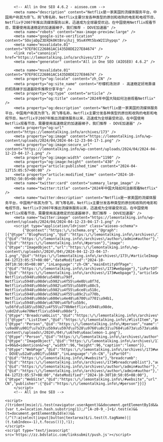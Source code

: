
<title>2024年中国大陆如何注册观看Netflix</title>
	<style>img:is([sizes="auto" i], [sizes^="auto," i]) { contain-intrinsic-size: 3000px 1500px }</style>
	
		<!-- All in One SEO 4.6.2 - aioseo.com -->
		<meta name="description" content="Netflix是一家美国的流媒体服务平台，中国用户称其为奈飞，网飞等名称，Netflix主要分发各种类型的原创和收购的电影和电视节目，Netflix于2007年推出流媒体服务以来，迅速成为全球最受欢迎。在中国使用Netflix观看节目，需要使用高速稳定的加速器梯子，我们推荐 - DOVE加速器" />
		<meta name="robots" content="max-image-preview:large" />
		<meta name="google-site-verification" content="SOojaDpZ3DXDk0KtBrujhzj_9SvAYMt5bxW2I1hypqs" />
		<meta name="msvalidate.01" content="97EF8CC226861AC1435D8DE227E84674" />
		<link rel="canonical" href="https://lemontalking.info/archives/173" />
		<meta name="generator" content="All in One SEO (AIOSEO) 4.6.2" />

		<meta name="msvalidate.01" content="97EF8CC226861AC1435D8DE227E84674" />
		<meta property="og:locale" content="zh_CN" />
		<meta property="og:site_name" content="柠檬机场测评 - 高速稳定好用靠谱的机场梯子加速器软件推荐分享平台" />
		<meta property="og:type" content="article" />
		<meta property="og:title" content="2024年中国大陆如何注册观看Netflix" />
		<meta property="og:description" content="Netflix是一家美国的流媒体服务平台，中国用户称其为奈飞，网飞等名称，Netflix主要分发各种类型的原创和收购的电影和电视节目，Netflix于2007年推出流媒体服务以来，迅速成为全球最受欢迎。在中国使用Netflix观看节目，需要使用高速稳定的加速器梯子，我们推荐 - DOVE加速器" />
		<meta property="og:url" content="https://lemontalking.info/archives/173" />
		<meta property="og:image" content="https://lemontalking.info/wp-content/uploads/2024/04/2024-04-12-23-04-17-1.png" />
		<meta property="og:image:secure_url" content="https://lemontalking.info/wp-content/uploads/2024/04/2024-04-12-23-04-17-1.png" />
		<meta property="og:image:width" content="1190" />
		<meta property="og:image:height" content="430" />
		<meta property="article:published_time" content="2024-04-12T15:05:57+00:00" />
		<meta property="article:modified_time" content="2024-10-30T02:50:05+00:00" />
		<meta name="twitter:card" content="summary_large_image" />
		<meta name="twitter:title" content="2024年中国大陆如何注册观看Netflix" />
		<meta name="twitter:description" content="Netflix是一家美国的流媒体服务平台，中国用户称其为奈飞，网飞等名称，Netflix主要分发各种类型的原创和收购的电影和电视节目，Netflix于2007年推出流媒体服务以来，迅速成为全球最受欢迎。在中国使用Netflix观看节目，需要使用高速稳定的加速器梯子，我们推荐 - DOVE加速器" />
		<meta name="twitter:image" content="https://lemontalking.info/wp-content/uploads/2024/04/2024-04-12-23-04-17-1.png" />
		<script type="application/ld+json" class="aioseo-schema">
			{"@context":"https:\/\/schema.org","@graph":[{"@type":"BlogPosting","@id":"https:\/\/lemontalking.info\/archives\/173#blogposting","name":"2024\u5e74\u4e2d\u56fd\u5927\u9646\u5982\u4f55\u6ce8\u518c\u89c2\u770bNetflix","headline":"2024\u5e74\u4e2d\u56fd\u5927\u9646\u5982\u4f55\u6ce8\u518c\u89c2\u770bNetflix","author":{"@id":"https:\/\/lemontalking.info\/archives\/author\/admin#author"},"publisher":{"@id":"https:\/\/lemontalking.info\/#person"},"image":{"@type":"ImageObject","url":"https:\/\/lemontalking.info\/wp-content\/uploads\/2024\/04\/2024-04-12-23-04-17-1.png","@id":"https:\/\/lemontalking.info\/archives\/173\/#articleImage","width":1190,"height":430},"datePublished":"2024-04-12T23:05:57+08:00","dateModified":"2024-10-30T10:50:05+08:00","inLanguage":"zh-CN","mainEntityOfPage":{"@id":"https:\/\/lemontalking.info\/archives\/173#webpage"},"isPartOf":{"@id":"https:\/\/lemontalking.info\/archives\/173#webpage"},"articleSection":"\u8d44\u6e90\u6559\u7a0b, Netflix\u5948\u98de\u5408\u79df, Netflix\u5948\u98de\u5982\u4f55\u4e0b\u8f7d, Netflix\u5948\u98de\u5982\u4f55\u5b89\u88c5, Netflix\u5948\u98de\u5982\u4f55\u6ce8\u518c, Netflix\u5948\u98de\u5982\u4f55\u89c2\u770b, Netflix\u5948\u98de\u600e\u4e48\u6700\u7701\u94b1, Netflix\u5948\u98de\u6700\u4fbf\u5b9c, \u56fd\u5185\u5982\u4f55\u770bNetflix\u5948\u98de, \u8d2d\u4e70Netflix\u5948\u98de"},{"@type":"BreadcrumbList","@id":"https:\/\/lemontalking.info\/archives\/173#breadcrumblist","itemListElement":[{"@type":"ListItem","@id":"https:\/\/lemontalking.info\/#listItem","position":1,"name":"\u4e3b\u9801"}]},{"@type":"Person","@id":"https:\/\/lemontalking.info\/#person","name":"\u67e0\u6aac\u7535\u53f0-\u9ad8\u901f\u7a33\u5b9a\u597d\u7528\u9760\u8c31\u7684\u673a\u573a\u68af\u5b50\u52a0\u901f\u5668\u8f6f\u4ef6\u63a8\u8350\u5206\u4eab\u5e73\u53f0","image":"https:\/\/lemontalking.info\/wp-content\/uploads\/2024\/04\/\u67e0\u6aaclemon-1.png"},{"@type":"Person","@id":"https:\/\/lemontalking.info\/archives\/author\/admin#author","url":"https:\/\/lemontalking.info\/archives\/author\/admin","name":"lemon","image":{"@type":"ImageObject","@id":"https:\/\/lemontalking.info\/archives\/173#authorImage","url":"https:\/\/secure.gravatar.com\/avatar\/5bc902b79810261e27a40a65643e2e78?s=96&d=identicon&r=g","width":96,"height":96,"caption":"lemon"}},{"@type":"WebPage","@id":"https:\/\/lemontalking.info\/archives\/173#webpage","url":"https:\/\/lemontalking.info\/archives\/173","name":"2024\u5e74\u4e2d\u56fd\u5927\u9646\u5982\u4f55\u6ce8\u518c\u89c2\u770bNetflix","description":"Netflix\u662f\u4e00\u5bb6\u7f8e\u56fd\u7684\u6d41\u5a92\u4f53\u670d\u52a1\u5e73\u53f0\uff0c\u4e2d\u56fd\u7528\u6237\u79f0\u5176\u4e3a\u5948\u98de\uff0c\u7f51\u98de\u7b49\u540d\u79f0\uff0cNetflix\u4e3b\u8981\u5206\u53d1\u5404\u79cd\u7c7b\u578b\u7684\u539f\u521b\u548c\u6536\u8d2d\u7684\u7535\u5f71\u548c\u7535\u89c6\u8282\u76ee\uff0cNetflix\u4e8e2007\u5e74\u63a8\u51fa\u6d41\u5a92\u4f53\u670d\u52a1\u4ee5\u6765\uff0c\u8fc5\u901f\u6210\u4e3a\u5168\u7403\u6700\u53d7\u6b22\u8fce\u3002\u5728\u4e2d\u56fd\u4f7f\u7528Netflix\u89c2\u770b\u8282\u76ee\uff0c\u9700\u8981\u4f7f\u7528\u9ad8\u901f\u7a33\u5b9a\u7684\u52a0\u901f\u5668\u68af\u5b50\uff0c\u6211\u4eec\u63a8\u8350 - DOVE\u52a0\u901f\u5668","inLanguage":"zh-CN","isPartOf":{"@id":"https:\/\/lemontalking.info\/#website"},"breadcrumb":{"@id":"https:\/\/lemontalking.info\/archives\/173#breadcrumblist"},"author":{"@id":"https:\/\/lemontalking.info\/archives\/author\/admin#author"},"creator":{"@id":"https:\/\/lemontalking.info\/archives\/author\/admin#author"},"datePublished":"2024-04-12T23:05:57+08:00","dateModified":"2024-10-30T10:50:05+08:00"},{"@type":"WebSite","@id":"https:\/\/lemontalking.info\/#website","url":"https:\/\/lemontalking.info\/","name":"\u67e0\u6aac\u7535\u53f0","description":"\u9ad8\u901f\u7a33\u5b9a\u597d\u7528\u9760\u8c31\u7684\u673a\u573a\u68af\u5b50\u52a0\u901f\u5668\u8f6f\u4ef6\u63a8\u8350\u5206\u4eab\u5e73\u53f0","inLanguage":"zh-CN","publisher":{"@id":"https:\/\/lemontalking.info\/#person"}}]}
		</script>
		<!-- All in One SEO -->

<link rel='dns-prefetch' href='//lemontalking.info' />
<link rel='dns-prefetch' href='//www.googletagmanager.com' />
<link rel='dns-prefetch' href='//fonts.googleapis.com' />
<link rel="alternate" type="application/rss+xml" title="柠檬机场测评 &raquo; Feed" href="https://lemontalking.info/feed" />
<link rel="alternate" type="application/rss+xml" title="柠檬机场测评 &raquo; 评论 Feed" href="https://lemontalking.info/comments/feed" />
<link rel="alternate" type="application/rss+xml" title="柠檬机场测评 &raquo; 2024年中国大陆如何注册观看Netflix 评论 Feed" href="https://lemontalking.info/archives/173/feed" />
		<!-- This site uses the Google Analytics by MonsterInsights plugin v9.2.2 - Using Analytics tracking - https://www.monsterinsights.com/ -->
		<!-- Note: MonsterInsights is not currently configured on this site. The site owner needs to authenticate with Google Analytics in the MonsterInsights settings panel. -->
					<!-- No tracking code set -->
				<!-- / Google Analytics by MonsterInsights -->
		<script type="text/javascript">
/* <![CDATA[ */
window._wpemojiSettings = {"baseUrl":"https:\/\/s.w.org\/images\/core\/emoji\/15.0.3\/72x72\/","ext":".png","svgUrl":"https:\/\/s.w.org\/images\/core\/emoji\/15.0.3\/svg\/","svgExt":".svg","source":{"concatemoji":"https:\/\/lemontalking.info\/wp-includes\/js\/wp-emoji-release.min.js?ver=6.7.1"}};
/*! This file is auto-generated */
!function(i,n){var o,s,e;function c(e){try{var t={supportTests:e,timestamp:(new Date).valueOf()};sessionStorage.setItem(o,JSON.stringify(t))}catch(e){}}function p(e,t,n){e.clearRect(0,0,e.canvas.width,e.canvas.height),e.fillText(t,0,0);var t=new Uint32Array(e.getImageData(0,0,e.canvas.width,e.canvas.height).data),r=(e.clearRect(0,0,e.canvas.width,e.canvas.height),e.fillText(n,0,0),new Uint32Array(e.getImageData(0,0,e.canvas.width,e.canvas.height).data));return t.every(function(e,t){return e===r[t]})}function u(e,t,n){switch(t){case"flag":return n(e,"\ud83c\udff3\ufe0f\u200d\u26a7\ufe0f","\ud83c\udff3\ufe0f\u200b\u26a7\ufe0f")?!1:!n(e,"\ud83c\uddfa\ud83c\uddf3","\ud83c\uddfa\u200b\ud83c\uddf3")&&!n(e,"\ud83c\udff4\udb40\udc67\udb40\udc62\udb40\udc65\udb40\udc6e\udb40\udc67\udb40\udc7f","\ud83c\udff4\u200b\udb40\udc67\u200b\udb40\udc62\u200b\udb40\udc65\u200b\udb40\udc6e\u200b\udb40\udc67\u200b\udb40\udc7f");case"emoji":return!n(e,"\ud83d\udc26\u200d\u2b1b","\ud83d\udc26\u200b\u2b1b")}return!1}function f(e,t,n){var r="undefined"!=typeof WorkerGlobalScope&&self instanceof WorkerGlobalScope?new OffscreenCanvas(300,150):i.createElement("canvas"),a=r.getContext("2d",{willReadFrequently:!0}),o=(a.textBaseline="top",a.font="600 32px Arial",{});return e.forEach(function(e){o[e]=t(a,e,n)}),o}function t(e){var t=i.createElement("script");t.src=e,t.defer=!0,i.head.appendChild(t)}"undefined"!=typeof Promise&&(o="wpEmojiSettingsSupports",s=["flag","emoji"],n.supports={everything:!0,everythingExceptFlag:!0},e=new Promise(function(e){i.addEventListener("DOMContentLoaded",e,{once:!0})}),new Promise(function(t){var n=function(){try{var e=JSON.parse(sessionStorage.getItem(o));if("object"==typeof e&&"number"==typeof e.timestamp&&(new Date).valueOf()<e.timestamp+604800&&"object"==typeof e.supportTests)return e.supportTests}catch(e){}return null}();if(!n){if("undefined"!=typeof Worker&&"undefined"!=typeof OffscreenCanvas&&"undefined"!=typeof URL&&URL.createObjectURL&&"undefined"!=typeof Blob)try{var e="postMessage("+f.toString()+"("+[JSON.stringify(s),u.toString(),p.toString()].join(",")+"));",r=new Blob([e],{type:"text/javascript"}),a=new Worker(URL.createObjectURL(r),{name:"wpTestEmojiSupports"});return void(a.onmessage=function(e){c(n=e.data),a.terminate(),t(n)})}catch(e){}c(n=f(s,u,p))}t(n)}).then(function(e){for(var t in e)n.supports[t]=e[t],n.supports.everything=n.supports.everything&&n.supports[t],"flag"!==t&&(n.supports.everythingExceptFlag=n.supports.everythingExceptFlag&&n.supports[t]);n.supports.everythingExceptFlag=n.supports.everythingExceptFlag&&!n.supports.flag,n.DOMReady=!1,n.readyCallback=function(){n.DOMReady=!0}}).then(function(){return e}).then(function(){var e;n.supports.everything||(n.readyCallback(),(e=n.source||{}).concatemoji?t(e.concatemoji):e.wpemoji&&e.twemoji&&(t(e.twemoji),t(e.wpemoji)))}))}((window,document),window._wpemojiSettings);
/* ]]> */
</script>
<style id='wp-emoji-styles-inline-css' type='text/css'>

	img.wp-smiley, img.emoji {
		display: inline !important;
		border: none !important;
		box-shadow: none !important;
		height: 1em !important;
		width: 1em !important;
		margin: 0 0.07em !important;
		vertical-align: -0.1em !important;
		background: none !important;
		padding: 0 !important;
	}
</style>
<link rel='stylesheet' id='wp-block-library-css' href='https://lemontalking.info/wp-includes/css/dist/block-library/style.min.css?ver=6.7.1' type='text/css' media='all' />
<style id='classic-theme-styles-inline-css' type='text/css'>
/*! This file is auto-generated */
.wp-block-button__link{color:#fff;background-color:#32373c;border-radius:9999px;box-shadow:none;text-decoration:none;padding:calc(.667em + 2px) calc(1.333em + 2px);font-size:1.125em}.wp-block-file__button{background:#32373c;color:#fff;text-decoration:none}
</style>
<style id='global-styles-inline-css' type='text/css'>
:root{--wp--preset--aspect-ratio--square: 1;--wp--preset--aspect-ratio--4-3: 4/3;--wp--preset--aspect-ratio--3-4: 3/4;--wp--preset--aspect-ratio--3-2: 3/2;--wp--preset--aspect-ratio--2-3: 2/3;--wp--preset--aspect-ratio--16-9: 16/9;--wp--preset--aspect-ratio--9-16: 9/16;--wp--preset--color--black: #000000;--wp--preset--color--cyan-bluish-gray: #abb8c3;--wp--preset--color--white: #ffffff;--wp--preset--color--pale-pink: #f78da7;--wp--preset--color--vivid-red: #cf2e2e;--wp--preset--color--luminous-vivid-orange: #ff6900;--wp--preset--color--luminous-vivid-amber: #fcb900;--wp--preset--color--light-green-cyan: #7bdcb5;--wp--preset--color--vivid-green-cyan: #00d084;--wp--preset--color--pale-cyan-blue: #8ed1fc;--wp--preset--color--vivid-cyan-blue: #0693e3;--wp--preset--color--vivid-purple: #9b51e0;--wp--preset--gradient--vivid-cyan-blue-to-vivid-purple: linear-gradient(135deg,rgba(6,147,227,1) 0%,rgb(155,81,224) 100%);--wp--preset--gradient--light-green-cyan-to-vivid-green-cyan: linear-gradient(135deg,rgb(122,220,180) 0%,rgb(0,208,130) 100%);--wp--preset--gradient--luminous-vivid-amber-to-luminous-vivid-orange: linear-gradient(135deg,rgba(252,185,0,1) 0%,rgba(255,105,0,1) 100%);--wp--preset--gradient--luminous-vivid-orange-to-vivid-red: linear-gradient(135deg,rgba(255,105,0,1) 0%,rgb(207,46,46) 100%);--wp--preset--gradient--very-light-gray-to-cyan-bluish-gray: linear-gradient(135deg,rgb(238,238,238) 0%,rgb(169,184,195) 100%);--wp--preset--gradient--cool-to-warm-spectrum: linear-gradient(135deg,rgb(74,234,220) 0%,rgb(151,120,209) 20%,rgb(207,42,186) 40%,rgb(238,44,130) 60%,rgb(251,105,98) 80%,rgb(254,248,76) 100%);--wp--preset--gradient--blush-light-purple: linear-gradient(135deg,rgb(255,206,236) 0%,rgb(152,150,240) 100%);--wp--preset--gradient--blush-bordeaux: linear-gradient(135deg,rgb(254,205,165) 0%,rgb(254,45,45) 50%,rgb(107,0,62) 100%);--wp--preset--gradient--luminous-dusk: linear-gradient(135deg,rgb(255,203,112) 0%,rgb(199,81,192) 50%,rgb(65,88,208) 100%);--wp--preset--gradient--pale-ocean: linear-gradient(135deg,rgb(255,245,203) 0%,rgb(182,227,212) 50%,rgb(51,167,181) 100%);--wp--preset--gradient--electric-grass: linear-gradient(135deg,rgb(202,248,128) 0%,rgb(113,206,126) 100%);--wp--preset--gradient--midnight: linear-gradient(135deg,rgb(2,3,129) 0%,rgb(40,116,252) 100%);--wp--preset--font-size--small: 13px;--wp--preset--font-size--medium: 20px;--wp--preset--font-size--large: 36px;--wp--preset--font-size--x-large: 42px;--wp--preset--spacing--20: 0.44rem;--wp--preset--spacing--30: 0.67rem;--wp--preset--spacing--40: 1rem;--wp--preset--spacing--50: 1.5rem;--wp--preset--spacing--60: 2.25rem;--wp--preset--spacing--70: 3.38rem;--wp--preset--spacing--80: 5.06rem;--wp--preset--shadow--natural: 6px 6px 9px rgba(0, 0, 0, 0.2);--wp--preset--shadow--deep: 12px 12px 50px rgba(0, 0, 0, 0.4);--wp--preset--shadow--sharp: 6px 6px 0px rgba(0, 0, 0, 0.2);--wp--preset--shadow--outlined: 6px 6px 0px -3px rgba(255, 255, 255, 1), 6px 6px rgba(0, 0, 0, 1);--wp--preset--shadow--crisp: 6px 6px 0px rgba(0, 0, 0, 1);}:where(.is-layout-flex){gap: 0.5em;}:where(.is-layout-grid){gap: 0.5em;}body .is-layout-flex{display: flex;}.is-layout-flex{flex-wrap: wrap;align-items: center;}.is-layout-flex > :is(*, div){margin: 0;}body .is-layout-grid{display: grid;}.is-layout-grid > :is(*, div){margin: 0;}:where(.wp-block-columns.is-layout-flex){gap: 2em;}:where(.wp-block-columns.is-layout-grid){gap: 2em;}:where(.wp-block-post-template.is-layout-flex){gap: 1.25em;}:where(.wp-block-post-template.is-layout-grid){gap: 1.25em;}.has-black-color{color: var(--wp--preset--color--black) !important;}.has-cyan-bluish-gray-color{color: var(--wp--preset--color--cyan-bluish-gray) !important;}.has-white-color{color: var(--wp--preset--color--white) !important;}.has-pale-pink-color{color: var(--wp--preset--color--pale-pink) !important;}.has-vivid-red-color{color: var(--wp--preset--color--vivid-red) !important;}.has-luminous-vivid-orange-color{color: var(--wp--preset--color--luminous-vivid-orange) !important;}.has-luminous-vivid-amber-color{color: var(--wp--preset--color--luminous-vivid-amber) !important;}.has-light-green-cyan-color{color: var(--wp--preset--color--light-green-cyan) !important;}.has-vivid-green-cyan-color{color: var(--wp--preset--color--vivid-green-cyan) !important;}.has-pale-cyan-blue-color{color: var(--wp--preset--color--pale-cyan-blue) !important;}.has-vivid-cyan-blue-color{color: var(--wp--preset--color--vivid-cyan-blue) !important;}.has-vivid-purple-color{color: var(--wp--preset--color--vivid-purple) !important;}.has-black-background-color{background-color: var(--wp--preset--color--black) !important;}.has-cyan-bluish-gray-background-color{background-color: var(--wp--preset--color--cyan-bluish-gray) !important;}.has-white-background-color{background-color: var(--wp--preset--color--white) !important;}.has-pale-pink-background-color{background-color: var(--wp--preset--color--pale-pink) !important;}.has-vivid-red-background-color{background-color: var(--wp--preset--color--vivid-red) !important;}.has-luminous-vivid-orange-background-color{background-color: var(--wp--preset--color--luminous-vivid-orange) !important;}.has-luminous-vivid-amber-background-color{background-color: var(--wp--preset--color--luminous-vivid-amber) !important;}.has-light-green-cyan-background-color{background-color: var(--wp--preset--color--light-green-cyan) !important;}.has-vivid-green-cyan-background-color{background-color: var(--wp--preset--color--vivid-green-cyan) !important;}.has-pale-cyan-blue-background-color{background-color: var(--wp--preset--color--pale-cyan-blue) !important;}.has-vivid-cyan-blue-background-color{background-color: var(--wp--preset--color--vivid-cyan-blue) !important;}.has-vivid-purple-background-color{background-color: var(--wp--preset--color--vivid-purple) !important;}.has-black-border-color{border-color: var(--wp--preset--color--black) !important;}.has-cyan-bluish-gray-border-color{border-color: var(--wp--preset--color--cyan-bluish-gray) !important;}.has-white-border-color{border-color: var(--wp--preset--color--white) !important;}.has-pale-pink-border-color{border-color: var(--wp--preset--color--pale-pink) !important;}.has-vivid-red-border-color{border-color: var(--wp--preset--color--vivid-red) !important;}.has-luminous-vivid-orange-border-color{border-color: var(--wp--preset--color--luminous-vivid-orange) !important;}.has-luminous-vivid-amber-border-color{border-color: var(--wp--preset--color--luminous-vivid-amber) !important;}.has-light-green-cyan-border-color{border-color: var(--wp--preset--color--light-green-cyan) !important;}.has-vivid-green-cyan-border-color{border-color: var(--wp--preset--color--vivid-green-cyan) !important;}.has-pale-cyan-blue-border-color{border-color: var(--wp--preset--color--pale-cyan-blue) !important;}.has-vivid-cyan-blue-border-color{border-color: var(--wp--preset--color--vivid-cyan-blue) !important;}.has-vivid-purple-border-color{border-color: var(--wp--preset--color--vivid-purple) !important;}.has-vivid-cyan-blue-to-vivid-purple-gradient-background{background: var(--wp--preset--gradient--vivid-cyan-blue-to-vivid-purple) !important;}.has-light-green-cyan-to-vivid-green-cyan-gradient-background{background: var(--wp--preset--gradient--light-green-cyan-to-vivid-green-cyan) !important;}.has-luminous-vivid-amber-to-luminous-vivid-orange-gradient-background{background: var(--wp--preset--gradient--luminous-vivid-amber-to-luminous-vivid-orange) !important;}.has-luminous-vivid-orange-to-vivid-red-gradient-background{background: var(--wp--preset--gradient--luminous-vivid-orange-to-vivid-red) !important;}.has-very-light-gray-to-cyan-bluish-gray-gradient-background{background: var(--wp--preset--gradient--very-light-gray-to-cyan-bluish-gray) !important;}.has-cool-to-warm-spectrum-gradient-background{background: var(--wp--preset--gradient--cool-to-warm-spectrum) !important;}.has-blush-light-purple-gradient-background{background: var(--wp--preset--gradient--blush-light-purple) !important;}.has-blush-bordeaux-gradient-background{background: var(--wp--preset--gradient--blush-bordeaux) !important;}.has-luminous-dusk-gradient-background{background: var(--wp--preset--gradient--luminous-dusk) !important;}.has-pale-ocean-gradient-background{background: var(--wp--preset--gradient--pale-ocean) !important;}.has-electric-grass-gradient-background{background: var(--wp--preset--gradient--electric-grass) !important;}.has-midnight-gradient-background{background: var(--wp--preset--gradient--midnight) !important;}.has-small-font-size{font-size: var(--wp--preset--font-size--small) !important;}.has-medium-font-size{font-size: var(--wp--preset--font-size--medium) !important;}.has-large-font-size{font-size: var(--wp--preset--font-size--large) !important;}.has-x-large-font-size{font-size: var(--wp--preset--font-size--x-large) !important;}
:where(.wp-block-post-template.is-layout-flex){gap: 1.25em;}:where(.wp-block-post-template.is-layout-grid){gap: 1.25em;}
:where(.wp-block-columns.is-layout-flex){gap: 2em;}:where(.wp-block-columns.is-layout-grid){gap: 2em;}
:root :where(.wp-block-pullquote){font-size: 1.5em;line-height: 1.6;}
</style>
<link rel='stylesheet' id='ansar-import-css' href='https://lemontalking.info/wp-content/plugins/ansar-import/public/css/ansar-import-public.css?ver=1.0.5' type='text/css' media='all' />
<link rel='stylesheet' id='blogus-fonts-css' href='//fonts.googleapis.com/css?family=Rubik%3A400%2C500%2C700%7CJosefin+Sans%3A400%2C500%2C700%26display%3Dswap&#038;subset=latin%2Clatin-ext' type='text/css' media='all' />
<link rel='stylesheet' id='blogus-google-fonts-css' href='//fonts.googleapis.com/css?family=ABeeZee%7CAbel%7CAbril+Fatface%7CAclonica%7CAcme%7CActor%7CAdamina%7CAdvent+Pro%7CAguafina+Script%7CAkronim%7CAladin%7CAldrich%7CAlef%7CAlegreya%7CAlegreya+SC%7CAlegreya+Sans%7CAlegreya+Sans+SC%7CAlex+Brush%7CAlfa+Slab+One%7CAlice%7CAlike%7CAlike+Angular%7CAllan%7CAllerta%7CAllerta+Stencil%7CAllura%7CAlmendra%7CAlmendra+Display%7CAlmendra+SC%7CAmarante%7CAmaranth%7CAmatic+SC%7CAmatica+SC%7CAmethysta%7CAmiko%7CAmiri%7CAmita%7CAnaheim%7CAndada%7CAndika%7CAngkor%7CAnnie+Use+Your+Telescope%7CAnonymous+Pro%7CAntic%7CAntic+Didone%7CAntic+Slab%7CAnton%7CArapey%7CArbutus%7CArbutus+Slab%7CArchitects+Daughter%7CArchivo+Black%7CArchivo+Narrow%7CAref+Ruqaa%7CArima+Madurai%7CArimo%7CArizonia%7CArmata%7CArtifika%7CArvo%7CArya%7CAsap%7CAsar%7CAsset%7CAssistant%7CAstloch%7CAsul%7CAthiti%7CAtma%7CAtomic+Age%7CAubrey%7CAudiowide%7CAutour+One%7CAverage%7CAverage+Sans%7CAveria+Gruesa+Libre%7CAveria+Libre%7CAveria+Sans+Libre%7CAveria+Serif+Libre%7CBad+Script%7CBaloo%7CBaloo+Bhai%7CBaloo+Da%7CBaloo+Thambi%7CBalthazar%7CBangers%7CBasic%7CBattambang%7CBaumans%7CBayon%7CBelgrano%7CBelleza%7CBenchNine%7CBentham%7CBerkshire+Swash%7CBevan%7CBigelow+Rules%7CBigshot+One%7CBilbo%7CBilbo+Swash+Caps%7CBioRhyme%7CBioRhyme+Expanded%7CBiryani%7CBitter%7CBlack+Ops+One%7CBokor%7CBonbon%7CBoogaloo%7CBowlby+One%7CBowlby+One+SC%7CBrawler%7CBree+Serif%7CBubblegum+Sans%7CBubbler+One%7CBuda%7CBuenard%7CBungee%7CBungee+Hairline%7CBungee+Inline%7CBungee+Outline%7CBungee+Shade%7CButcherman%7CButterfly+Kids%7CCabin%7CCabin+Condensed%7CCabin+Sketch%7CCaesar+Dressing%7CCagliostro%7CCairo%7CCalligraffitti%7CCambay%7CCambo%7CCandal%7CCantarell%7CCantata+One%7CCantora+One%7CCapriola%7CCardo%7CCarme%7CCarrois+Gothic%7CCarrois+Gothic+SC%7CCarter+One%7CCatamaran%7CCaudex%7CCaveat%7CCaveat+Brush%7CCedarville+Cursive%7CCeviche+One%7CChanga%7CChanga+One%7CChango%7CChathura%7CChau+Philomene+One%7CChela+One%7CChelsea+Market%7CChenla%7CCherry+Cream+Soda%7CCherry+Swash%7CChewy%7CChicle%7CChivo%7CChonburi%7CCinzel%7CCinzel+Decorative%7CClicker+Script%7CCoda%7CCoda+Caption%7CCodystar%7CCoiny%7CCombo%7CComfortaa%7CComing+Soon%7CConcert+One%7CCondiment%7CContent%7CContrail+One%7CConvergence%7CCookie%7CCopse%7CCorben%7CCormorant%7CCormorant+Garamond%7CCormorant+Infant%7CCormorant+SC%7CCormorant+Unicase%7CCormorant+Upright%7CCourgette%7CCousine%7CCoustard%7CCovered+By+Your+Grace%7CCrafty+Girls%7CCreepster%7CCrete+Round%7CCrimson+Text%7CCroissant+One%7CCrushed%7CCuprum%7CCutive%7CCutive+Mono%7CDamion%7CDancing+Script%7CDangrek%7CDavid+Libre%7CDawning+of+a+New+Day%7CDays+One%7CDekko%7CDelius%7CDelius+Swash+Caps%7CDelius+Unicase%7CDella+Respira%7CDenk+One%7CDevonshire%7CDhurjati%7CDidact+Gothic%7CDiplomata%7CDiplomata+SC%7CDomine%7CDonegal+One%7CDoppio+One%7CDorsa%7CDosis%7CDr+Sugiyama%7CDroid+Sans%7CDroid+Sans+Mono%7CDroid+Serif%7CDuru+Sans%7CDynalight%7CEB+Garamond%7CEagle+Lake%7CEater%7CEconomica%7CEczar%7CEk+Mukta%7CEl+Messiri%7CElectrolize%7CElsie%7CElsie+Swash+Caps%7CEmblema+One%7CEmilys+Candy%7CEngagement%7CEnglebert%7CEnriqueta%7CErica+One%7CEsteban%7CEuphoria+Script%7CEwert%7CExo%7CExo+2%7CExpletus+Sans%7CFanwood+Text%7CFarsan%7CFascinate%7CFascinate+Inline%7CFaster+One%7CFasthand%7CFauna+One%7CFederant%7CFedero%7CFelipa%7CFenix%7CFinger+Paint%7CFira+Mono%7CFira+Sans%7CFjalla+One%7CFjord+One%7CFlamenco%7CFlavors%7CFondamento%7CFontdiner+Swanky%7CForum%7CFrancois+One%7CFrank+Ruhl+Libre%7CFreckle+Face%7CFredericka+the+Great%7CFredoka+One%7CFreehand%7CFresca%7CFrijole%7CFruktur%7CFugaz+One%7CGFS+Didot%7CGFS+Neohellenic%7CGabriela%7CGafata%7CGalada%7CGaldeano%7CGalindo%7CGentium+Basic%7CGentium+Book+Basic%7CGeo%7CGeostar%7CGeostar+Fill%7CGermania+One%7CGidugu%7CGilda+Display%7CGive+You+Glory%7CGlass+Antiqua%7CGlegoo%7CGloria+Hallelujah%7CGoblin+One%7CGochi+Hand%7CGorditas%7CGoudy+Bookletter+1911%7CGraduate%7CGrand+Hotel%7CGravitas+One%7CGreat+Vibes%7CGriffy%7CGruppo%7CGudea%7CGurajada%7CHabibi%7CHalant%7CHammersmith+One%7CHanalei%7CHanalei+Fill%7CHandlee%7CHanuman%7CHappy+Monkey%7CHarmattan%7CHeadland+One%7CHeebo%7CHenny+Penny%7CHerr+Von+Muellerhoff%7CHind%7CHind+Guntur%7CHind+Madurai%7CHind+Siliguri%7CHind+Vadodara%7CHoltwood+One+SC%7CHomemade+Apple%7CHomenaje%7CIM+Fell+DW+Pica%7CIM+Fell+DW+Pica+SC%7CIM+Fell+Double+Pica%7CIM+Fell+Double+Pica+SC%7CIM+Fell+English%7CIM+Fell+English+SC%7CIM+Fell+French+Canon%7CIM+Fell+French+Canon+SC%7CIM+Fell+Great+Primer%7CIM+Fell+Great+Primer+SC%7CIceberg%7CIceland%7CImprima%7CInconsolata%7CInder%7CIndie+Flower%7CInika%7CInknut+Antiqua%7CIrish+Grover%7CIstok+Web%7CItaliana%7CItalianno%7CItim%7CJacques+Francois%7CJacques+Francois+Shadow%7CJaldi%7CJim+Nightshade%7CJockey+One%7CJolly+Lodger%7CJomhuria%7CJosefin+Sans%7CJosefin+Slab%7CJoti+One%7CJudson%7CJulee%7CJulius+Sans+One%7CJunge%7CJura%7CJust+Another+Hand%7CJust+Me+Again+Down+Here%7CKadwa%7CKalam%7CKameron%7CKanit%7CKantumruy%7CKarla%7CKarma%7CKatibeh%7CKaushan+Script%7CKavivanar%7CKavoon%7CKdam+Thmor%7CKeania+One%7CKelly+Slab%7CKenia%7CKhand%7CKhmer%7CKhula%7CKite+One%7CKnewave%7CKotta+One%7CKoulen%7CKranky%7CKreon%7CKristi%7CKrona+One%7CKumar+One%7CKumar+One+Outline%7CKurale%7CLa+Belle+Aurore%7CLaila%7CLakki+Reddy%7CLalezar%7CLancelot%7CLateef%7CLato%7CLeague+Script%7CLeckerli+One%7CLedger%7CLekton%7CLemon%7CLemonada%7CLibre+Baskerville%7CLibre+Franklin%7CLife+Savers%7CLilita+One%7CLily+Script+One%7CLimelight%7CLinden+Hill%7CLobster%7CLobster+Two%7CLondrina+Outline%7CLondrina+Shadow%7CLondrina+Sketch%7CLondrina+Solid%7CLora%7CLove+Ya+Like+A+Sister%7CLoved+by+the+King%7CLovers+Quarrel%7CLuckiest+Guy%7CLusitana%7CLustria%7CMacondo%7CMacondo+Swash+Caps%7CMada%7CMagra%7CMaiden+Orange%7CMaitree%7CMako%7CMallanna%7CMandali%7CMarcellus%7CMarcellus+SC%7CMarck+Script%7CMargarine%7CMarko+One%7CMarmelad%7CMartel%7CMartel+Sans%7CMarvel%7CMate%7CMate+SC%7CMaven+Pro%7CMcLaren%7CMeddon%7CMedievalSharp%7CMedula+One%7CMeera+Inimai%7CMegrim%7CMeie+Script%7CMerienda%7CMerienda+One%7CMerriweather%7CMerriweather+Sans%7CMetal%7CMetal+Mania%7CMetamorphous%7CMetrophobic%7CMichroma%7CMilonga%7CMiltonian%7CMiltonian+Tattoo%7CMiniver%7CMiriam+Libre%7CMirza%7CMiss+Fajardose%7CMitr%7CModak%7CModern+Antiqua%7CMogra%7CMolengo%7CMolle%7CMonda%7CMonofett%7CMonoton%7CMonsieur+La+Doulaise%7CMontaga%7CMontez%7CMontserrat%7CMontserrat+Alternates%7CMontserrat+Subrayada%7CMoul%7CMoulpali%7CMountains+of+Christmas%7CMouse+Memoirs%7CMr+Bedfort%7CMr+Dafoe%7CMr+De+Haviland%7CMrs+Saint+Delafield%7CMrs+Sheppards%7CMukta+Vaani%7CMuli%7CMystery+Quest%7CNTR%7CNeucha%7CNeuton%7CNew+Rocker%7CNews+Cycle%7CNiconne%7CNixie+One%7CNobile%7CNokora%7CNorican%7CNosifer%7CNothing+You+Could+Do%7CNoticia+Text%7CNoto+Sans%7CNoto+Serif%7CNova+Cut%7CNova+Flat%7CNova+Mono%7CNova+Oval%7CNova+Round%7CNova+Script%7CNova+Slim%7CNova+Square%7CNumans%7CNunito%7COdor+Mean+Chey%7COffside%7COld+Standard+TT%7COldenburg%7COleo+Script%7COleo+Script+Swash+Caps%7COpen+Sans%7COpen+Sans+Condensed%7COranienbaum%7COrbitron%7COregano%7COrienta%7COriginal+Surfer%7COswald%7COver+the+Rainbow%7COverlock%7COverlock+SC%7COvo%7COxygen%7COxygen+Mono%7CPT+Mono%7CPT+Sans%7CPT+Sans+Caption%7CPT+Sans+Narrow%7CPT+Serif%7CPT+Serif+Caption%7CPacifico%7CPalanquin%7CPalanquin+Dark%7CPaprika%7CParisienne%7CPassero+One%7CPassion+One%7CPathway+Gothic+One%7CPatrick+Hand%7CPatrick+Hand+SC%7CPattaya%7CPatua+One%7CPavanam%7CPaytone+One%7CPeddana%7CPeralta%7CPermanent+Marker%7CPetit+Formal+Script%7CPetrona%7CPhilosopher%7CPiedra%7CPinyon+Script%7CPirata+One%7CPlaster%7CPlay%7CPlayball%7CPlayfair+Display%7CPlayfair+Display+SC%7CPodkova%7CPoiret+One%7CPoller+One%7CPoly%7CPompiere%7CPontano+Sans%7CPoppins%7CPort+Lligat+Sans%7CPort+Lligat+Slab%7CPragati+Narrow%7CPrata%7CPreahvihear%7CPress+Start+2P%7CPridi%7CPrincess+Sofia%7CProciono%7CPrompt%7CProsto+One%7CProza+Libre%7CPuritan%7CPurple+Purse%7CQuando%7CQuantico%7CQuattrocento%7CQuattrocento+Sans%7CQuestrial%7CQuicksand%7CQuintessential%7CQwigley%7CRacing+Sans+One%7CRadley%7CRajdhani%7CRakkas%7CRaleway%7CRaleway+Dots%7CRamabhadra%7CRamaraja%7CRambla%7CRammetto+One%7CRanchers%7CRancho%7CRanga%7CRasa%7CRationale%7CRavi+Prakash%7CRedressed%7CReem+Kufi%7CReenie+Beanie%7CRevalia%7CRhodium+Libre%7CRibeye%7CRibeye+Marrow%7CRighteous%7CRisque%7CRoboto%7CRoboto+Condensed%7CRoboto+Mono%7CRoboto+Slab%7CRochester%7CRock+Salt%7CRokkitt%7CRomanesco%7CRopa+Sans%7CRosario%7CRosarivo%7CRouge+Script%7CRozha+One%7CRubik%7CRubik+Mono+One%7CRubik+One%7CRuda%7CRufina%7CRuge+Boogie%7CRuluko%7CRum+Raisin%7CRuslan+Display%7CRusso+One%7CRuthie%7CRye%7CSacramento%7CSahitya%7CSail%7CSalsa%7CSanchez%7CSancreek%7CSansita+One%7CSarala%7CSarina%7CSarpanch%7CSatisfy%7CScada%7CScheherazade%7CSchoolbell%7CScope+One%7CSeaweed+Script%7CSecular+One%7CSevillana%7CSeymour+One%7CShadows+Into+Light%7CShadows+Into+Light+Two%7CShanti%7CShare%7CShare+Tech%7CShare+Tech+Mono%7CShojumaru%7CShort+Stack%7CShrikhand%7CSiemreap%7CSigmar+One%7CSignika%7CSignika+Negative%7CSimonetta%7CSintony%7CSirin+Stencil%7CSix+Caps%7CSkranji%7CSlabo+13px%7CSlabo+27px%7CSlackey%7CSmokum%7CSmythe%7CSniglet%7CSnippet%7CSnowburst+One%7CSofadi+One%7CSofia%7CSonsie+One%7CSorts+Mill+Goudy%7CSource+Code+Pro%7CSource+Sans+Pro%7CSource+Serif+Pro%7CSpace+Mono%7CSpecial+Elite%7CSpicy+Rice%7CSpinnaker%7CSpirax%7CSquada+One%7CSree+Krushnadevaraya%7CSriracha%7CStalemate%7CStalinist+One%7CStardos+Stencil%7CStint+Ultra+Condensed%7CStint+Ultra+Expanded%7CStoke%7CStrait%7CSue+Ellen+Francisco%7CSuez+One%7CSumana%7CSunshiney%7CSupermercado+One%7CSura%7CSuranna%7CSuravaram%7CSuwannaphum%7CSwanky+and+Moo+Moo%7CSyncopate%7CTangerine%7CTaprom%7CTauri%7CTaviraj%7CTeko%7CTelex%7CTenali+Ramakrishna%7CTenor+Sans%7CText+Me+One%7CThe+Girl+Next+Door%7CTienne%7CTillana%7CTimmana%7CTinos%7CTitan+One%7CTitillium+Web%7CTrade+Winds%7CTrirong%7CTrocchi%7CTrochut%7CTrykker%7CTulpen+One%7CUbuntu%7CUbuntu+Condensed%7CUbuntu+Mono%7CUltra%7CUncial+Antiqua%7CUnderdog%7CUnica+One%7CUnifrakturCook%7CUnifrakturMaguntia%7CUnkempt%7CUnlock%7CUnna%7CVT323%7CVampiro+One%7CVarela%7CVarela+Round%7CVast+Shadow%7CVesper+Libre%7CVibur%7CVidaloka%7CViga%7CVoces%7CVolkhov%7CVollkorn%7CVoltaire%7CWaiting+for+the+Sunrise%7CWallpoet%7CWalter+Turncoat%7CWarnes%7CWellfleet%7CWendy+One%7CWire+One%7CWork+Sans%7CYanone+Kaffeesatz%7CYantramanav%7CYatra+One%7CYellowtail%7CYeseva+One%7CYesteryear%7CYrsa%7CZeyada&#038;subset=latin%2Clatin-ext' type='text/css' media='all' />
<link rel='stylesheet' id='bootstrap-css' href='https://lemontalking.info/wp-content/themes/blogus/css/bootstrap.css?ver=6.7.1' type='text/css' media='all' />
<link rel='stylesheet' id='blogus-style-css' href='https://lemontalking.info/wp-content/themes/blogus/style.css?ver=6.7.1' type='text/css' media='all' />
<link rel='stylesheet' id='blogus-default-css' href='https://lemontalking.info/wp-content/themes/blogus/css/colors/default.css?ver=6.7.1' type='text/css' media='all' />
<link rel='stylesheet' id='all-css-css' href='https://lemontalking.info/wp-content/themes/blogus/css/all.css?ver=6.7.1' type='text/css' media='all' />
<link rel='stylesheet' id='dark-css' href='https://lemontalking.info/wp-content/themes/blogus/css/colors/dark.css?ver=6.7.1' type='text/css' media='all' />
<link rel='stylesheet' id='swiper-bundle-css-css' href='https://lemontalking.info/wp-content/themes/blogus/css/swiper-bundle.css?ver=6.7.1' type='text/css' media='all' />
<link rel='stylesheet' id='smartmenus-css' href='https://lemontalking.info/wp-content/themes/blogus/css/jquery.smartmenus.bootstrap.css?ver=6.7.1' type='text/css' media='all' />
<link rel='stylesheet' id='animate-css' href='https://lemontalking.info/wp-content/themes/blogus/css/animate.css?ver=6.7.1' type='text/css' media='all' />
<link rel='stylesheet' id='blogus-custom-css-css' href='https://lemontalking.info/wp-content/themes/blogus/inc/ansar/customize/css/customizer.css?ver=1.0' type='text/css' media='all' />
<script type="text/javascript" src="https://lemontalking.info/wp-includes/js/jquery/jquery.min.js?ver=3.7.1" id="jquery-core-js"></script>
<script type="text/javascript" src="https://lemontalking.info/wp-includes/js/jquery/jquery-migrate.min.js?ver=3.4.1" id="jquery-migrate-js"></script>
<script type="text/javascript" src="https://lemontalking.info/wp-content/plugins/ansar-import/public/js/ansar-import-public.js?ver=1.0.5" id="ansar-import-js"></script>
<script type="text/javascript" src="https://lemontalking.info/wp-content/themes/blogus/js/navigation.js?ver=6.7.1" id="blogus-navigation-js"></script>
<script type="text/javascript" src="https://lemontalking.info/wp-content/themes/blogus/js/bootstrap.js?ver=6.7.1" id="blogus_bootstrap_script-js"></script>
<script type="text/javascript" src="https://lemontalking.info/wp-content/themes/blogus/js/swiper-bundle.js?ver=6.7.1" id="swiper-bundle-js"></script>
<script type="text/javascript" src="https://lemontalking.info/wp-content/themes/blogus/js/main.js?ver=6.7.1" id="blogus_main-js-js"></script>
<script type="text/javascript" src="https://lemontalking.info/wp-content/themes/blogus/js/sticksy.min.js?ver=6.7.1" id="sticksy-js-js"></script>
<script type="text/javascript" src="https://lemontalking.info/wp-content/themes/blogus/js/jquery.smartmenus.js?ver=6.7.1" id="smartmenus-js-js"></script>
<script type="text/javascript" src="https://lemontalking.info/wp-content/themes/blogus/js/jquery.smartmenus.bootstrap.js?ver=6.7.1" id="bootstrap-smartmenus-js-js"></script>

<!-- Google tag (gtag.js) snippet added by Site Kit -->

<!-- Site Kit 添加的 Google Analytics 代码段 -->
<script type="text/javascript" src="https://www.googletagmanager.com/gtag/js?id=GT-NCT7RFV2" id="google_gtagjs-js" async></script>
<script type="text/javascript" id="google_gtagjs-js-after">
/* <![CDATA[ */
window.dataLayer = window.dataLayer || [];function gtag(){dataLayer.push(arguments);}
gtag("set","linker",{"domains":["lemontalking.info"]});
gtag("js", new Date());
gtag("set", "developer_id.dZTNiMT", true);
gtag("config", "GT-NCT7RFV2");
/* ]]> */
</script>

<!-- End Google tag (gtag.js) snippet added by Site Kit -->
<link rel="https://api.w.org/" href="https://lemontalking.info/wp-json/" /><link rel="alternate" title="JSON" type="application/json" href="https://lemontalking.info/wp-json/wp/v2/posts/173" /><link rel="EditURI" type="application/rsd+xml" title="RSD" href="https://lemontalking.info/xmlrpc.php?rsd" />
<meta name="generator" content="WordPress 6.7.1" />
<link rel='shortlink' href='https://lemontalking.info/?p=173' />
<link rel="alternate" title="oEmbed (JSON)" type="application/json+oembed" href="https://lemontalking.info/wp-json/oembed/1.0/embed?url=https%3A%2F%2Flemontalking.info%2Farchives%2F173" />
<link rel="alternate" title="oEmbed (XML)" type="text/xml+oembed" href="https://lemontalking.info/wp-json/oembed/1.0/embed?url=https%3A%2F%2Flemontalking.info%2Farchives%2F173&#038;format=xml" />
<meta name="generator" content="Site Kit by Google 1.124.0" /><link rel="pingback" href="https://lemontalking.info/xmlrpc.php"><style>
  .bs-blog-post p:nth-of-type(1)::first-letter {
    display: none;
}
</style>
<style type="text/css" id="custom-background-css">
    :root {
        --wrap-color: #eee    }
</style>
  <style>
  .sidebar-right, .sidebar-left
  {
    flex: 100;
    width:200px !important;
  }

  .content-right
  {
    width: calc((1130px - 200px)) !important;
  }

  </style>
      <style type="text/css">
            .site-title a,
        .site-description {
            color: #000;
        }

        .site-branding-text .site-title a {
                font-size: 28px;
            }

            @media only screen and (max-width: 640px) {
                .site-branding-text .site-title a {
                    font-size: 26px;

                }
            }

            @media only screen and (max-width: 375px) {
                .site-branding-text .site-title a {
                    font-size: 26px;

                }
            }

        </style>
    <link rel="icon" href="https://lemontalking.info/wp-content/uploads/2024/04/柠檬lemon-1.png" sizes="32x32" />
<link rel="icon" href="https://lemontalking.info/wp-content/uploads/2024/04/柠檬lemon-1.png" sizes="192x192" />
<link rel="apple-touch-icon" href="https://lemontalking.info/wp-content/uploads/2024/04/柠檬lemon-1.png" />
<meta name="msapplication-TileImage" content="https://lemontalking.info/wp-content/uploads/2024/04/柠檬lemon-1.png" />
</head>
<body class="post-template-default single single-post postid-173 single-format-standard wp-custom-logo wp-embed-responsive  ta-hide-date-author-in-list" >
<div id="page" class="site">
<a class="skip-link screen-reader-text" href="#content">
Skip to content</a>

<!--wrapper-->
<div class="wrapper" id="custom-background-css">
        <!--==================== TOP BAR ====================-->
        <!--header-->
    <header class="bs-default">
      <div class="clearfix"></div>
      <!-- Main Menu Area-->
      <div class="bs-header-main d-none d-lg-block" style="background-image: url('');">
        <div class="inner">
          <div class="container">
            <div class="row align-items-center">
              <div class="col-md-3">
                              </div>
              <div class="navbar-header col-md-6">
                    <a href="https://lemontalking.info/" class="navbar-brand" rel="home"><img width="64" height="64" src="https://lemontalking.info/wp-content/uploads/2024/04/柠檬lemon-1.png" class="custom-logo" alt="柠檬机场测评" decoding="async" /></a>                    <div class="site-branding-text">
                                        <p class="site-title"> <a href="https://lemontalking.info/" rel="home">柠檬机场测评</a></p>
                                        <p class="site-description">高速稳定好用靠谱的机场梯子加速器软件推荐分享平台</p>
                    </div>
                </div>     
              <div class="col-md-3">
                <div class="info-right right-nav  d-flex align-items-center justify-content-center justify-content-md-end">
                                 <a class="msearch ml-auto"  data-bs-target="#exampleModal"  href="#" data-bs-toggle="modal">
                    <i class="fa fa-search"></i>
                  </a> 
                             <a class="subscribe-btn" href="#"  target="_blank"   ><i class="fas fa-bell"></i></a>
                             <label class="switch" for="switch">
                <input type="checkbox" name="theme" id="switch">
                <span class="slider"></span>
              </label>
                            
                </div>
              </div>
            </div>
          </div>
        </div>
      </div>
      <!-- /Main Menu Area-->
      <div class="bs-menu-full">
        <nav class="navbar navbar-expand-lg navbar-wp">
          <div class="container"> 
            <!-- Mobile Header -->
            <div class="m-header align-items-center">
                  <!-- navbar-toggle -->
                  <button class="navbar-toggler x collapsed" type="button" data-bs-toggle="collapse"
                    data-bs-target="#navbar-wp" aria-controls="navbar-wp" aria-expanded="false"
                    aria-label="Toggle navigation"> 
                      <span class="icon-bar"></span>
                      <span class="icon-bar"></span>
                      <span class="icon-bar"></span>
                  </button>
                  <div class="navbar-header">
                   <a href="https://lemontalking.info/" class="navbar-brand" rel="home"><img width="64" height="64" src="https://lemontalking.info/wp-content/uploads/2024/04/柠檬lemon-1.png" class="custom-logo" alt="柠檬机场测评" decoding="async" /></a>                  <div class="site-branding-text">
                                    <div class="site-title"> <a href="https://lemontalking.info/" rel="home">柠檬机场测评</a></div>
                  <p class="site-description">高速稳定好用靠谱的机场梯子加速器软件推荐分享平台</p>
                  </div>
                  </div>
                  <div class="right-nav"> 
                  <!-- /navbar-toggle -->
                                      <a class="msearch ml-auto" href="#" data-bs-target="#exampleModal" data-bs-toggle="modal"> <i class="fa fa-search"></i> </a>
               
                                     </div>
                </div>
            <!-- /Mobile Header -->
            <!-- Navigation -->
            <div class="collapse navbar-collapse" id="navbar-wp">
                  <ul id="menu-blog" class="nav navbar-nav mx-auto"><li id="menu-item-40" class="menu-item menu-item-type-custom menu-item-object-custom menu-item-home menu-item-40"><a class="nav-link" title="首页" href="https://lemontalking.info/">首页</a></li>
<li id="menu-item-2113" class="menu-item menu-item-type-taxonomy menu-item-object-category menu-item-2113"><a class="nav-link" title="机场推荐" href="https://lemontalking.info/archives/category/%e6%9c%ba%e5%9c%ba%e6%8e%a8%e8%8d%90">机场推荐</a></li>
<li id="menu-item-18" class="menu-item menu-item-type-taxonomy menu-item-object-category current-post-ancestor current-menu-parent current-post-parent menu-item-18"><a class="nav-link" title="资源教程" href="https://lemontalking.info/archives/category/%e8%b5%84%e6%ba%90%e6%95%99%e7%a8%8b">资源教程</a></li>
<li id="menu-item-19" class="menu-item menu-item-type-taxonomy menu-item-object-category menu-item-19"><a class="nav-link" title="科技新闻" href="https://lemontalking.info/archives/category/%e7%a7%91%e6%8a%80%e6%96%b0%e9%97%bb">科技新闻</a></li>
<li id="menu-item-32" class="menu-item menu-item-type-taxonomy menu-item-object-category menu-item-has-children menu-item-32 dropdown"><a class="nav-link" title="关于" href="https://lemontalking.info/archives/category/%e5%85%b3%e4%ba%8e" data-toggle="dropdown" class="dropdown-toggle">关于 </a>
<ul role="menu" class=" dropdown-menu">
	<li id="menu-item-34" class="menu-item menu-item-type-post_type menu-item-object-page menu-item-34"><a class="dropdown-item" title="站长档案" href="https://lemontalking.info/%e7%ab%99%e9%95%bf%e6%a1%a3%e6%a1%88">站长档案</a></li>
	<li id="menu-item-28" class="menu-item menu-item-type-post_type menu-item-object-page menu-item-28"><a class="dropdown-item" title="留言板" href="https://lemontalking.info/%e7%95%99%e8%a8%80%e6%9d%bf">留言板</a></li>
</ul>
</li>
</ul>              </div>
            <!-- /Navigation -->
          </div>
        </nav>
      </div>
      <!--/main Menu Area-->
    </header>
    <!--/header-->
<!--mainfeatured start-->
<div class="mainfeatured mb-4">
    <!--container-->
    <div class="container">
        <!--row-->
        <div class="row">              
      
        </div><!--/row-->
    </div><!--/container-->
</div>
<!--mainfeatured end-->
        <main id="content" class="single-class">
  <div class="container"> 
    <!--row-->
    <div class="row">
      <!--==================== breadcrumb section ====================-->
                  <div class="bs-breadcrumb-section">
                <div class="overlay">
                    <div class="container">
                        <div class="row">
                            <nav aria-label="breadcrumb">
                                <ol class="breadcrumb">
                                    <div role="navigation" aria-label="Breadcrumbs" class="breadcrumb-trail breadcrumbs" itemprop="breadcrumb"><ul class="breadcrumb trail-items" itemscope itemtype="http://schema.org/BreadcrumbList"><meta name="numberOfItems" content="2" /><meta name="itemListOrder" content="Ascending" /><li itemprop="itemListElement breadcrumb-item" itemscope itemtype="http://schema.org/ListItem" class="trail-item breadcrumb-item  trail-begin"><a href="https://lemontalking.info" rel="home" itemprop="item"><span itemprop="name">Home</span></a><meta itemprop="position" content="1" /></li><li itemprop="itemListElement breadcrumb-item" itemscope itemtype="http://schema.org/ListItem" class="trail-item breadcrumb-item  trail-end"><span itemprop="name"><span itemprop="name">2024年中国大陆如何注册观看Netflix</span></span><meta itemprop="position" content="2" /></li></ul></div> 
                                </ol>
                            </nav>
                        </div>
                    </div>
                </div>
            </div>
          <!--col-lg-->
              <div class="col-lg-9">
                  <div class="bs-blog-post single"> 
              <div class="bs-header">
                                                 <div class="bs-blog-category">
            <a class="blogus-categories category-color-1" href="https://lemontalking.info/archives/category/%e8%b5%84%e6%ba%90%e6%95%99%e7%a8%8b" alt="View all posts in 资源教程"> 
                                 资源教程
                             </a>        </div>
                                         <h1 class="title"> <a href="https://lemontalking.info/archives/173" title="Permalink to: 2024年中国大陆如何注册观看Netflix">
                  2024年中国大陆如何注册观看Netflix</a>
                </h1>

                <div class="bs-info-author-block">
                  <div class="bs-blog-meta mb-0"> 
                                      
                            <span class="bs-blog-date">
            <a href="https://lemontalking.info/archives/date/2024/04"><time datetime="">2024-04-12</time></a>
        </span>
                                      </div>
                </div>
              </div>
                            <article class="small single">
                
<figure class="wp-block-image size-full is-resized"><img fetchpriority="high" decoding="async" width="1190" height="430" src="https://lemontalking.info/wp-content/uploads/2024/04/2024-04-12-23-04-17-1.png" alt="" class="wp-image-178" style="width:900px" srcset="https://lemontalking.info/wp-content/uploads/2024/04/2024-04-12-23-04-17-1.png 1190w, https://lemontalking.info/wp-content/uploads/2024/04/2024-04-12-23-04-17-1-300x108.png 300w, https://lemontalking.info/wp-content/uploads/2024/04/2024-04-12-23-04-17-1-1024x370.png 1024w, https://lemontalking.info/wp-content/uploads/2024/04/2024-04-12-23-04-17-1-768x278.png 768w" sizes="(max-width: 1190px) 100vw, 1190px" /></figure>



<figure class="wp-block-table"><table><tbody><tr><td class="has-text-align-center" data-align="center"><strong>加速器名称</strong></td><td class="has-text-align-center" data-align="center"><strong>产品优势</strong></td><td class="has-text-align-center" data-align="center"><strong>免费试用</strong></td><td class="has-text-align-center" data-align="center"><strong>官网地址</strong></td></tr><tr><td class="has-text-align-center" data-align="center"><strong><a href="https://doveee.com/a.php?amawx2CyMVa2" target="_blank" rel="noreferrer noopener">DOVE加速器</a></strong></td><td class="has-text-align-center" data-align="center">新手必备一键连接，最稳定的上外网工具</td><td class="has-text-align-center" data-align="center">注册账户，即可试用4小时</td><td class="has-text-align-center" data-align="center"><a href="https://doveee.com/a.php?amawx2CyMVa2" target="_blank" rel="noreferrer noopener"><strong>点击注册</strong></a></td></tr></tbody></table></figure>



<h5 class="wp-block-heading">Netflix在中国用不了？</h5>



<p>Netflix是一家美国的流媒体服务平台，中国用户称其为奈飞，网飞等名称，Netflix主要分发各种类型的原创和收购的电影和电视节目，并以多种语言在全球范围内提供。Netflix于2007年推出流媒体服务以来，迅速在全球掀起热潮，迅速成为全球最受欢迎，内容最为丰富的流媒体平台。</p>



<p>Netflix在全球超过190个国家和地区提供流媒体服务，目前只有4个国家和地区Netflix无法提供其服务，他们分别是：中国大陆，叙利亚，朝鲜，俄罗斯。</p>



<p>由于中国大陆的政策限制，Netflix无法进入中国大陆提供视听服务。虽然Netflix的官方网站没有被屏蔽，但是在中国大陆打开Netflix官网，会看到显示：Not Available的信息。</p>



<p>Netflix在2023年公布自己的年报数据时，为全球2.6亿用户的电脑和手机，电视提供4K高清的流媒体服务。对于有10.5亿的网民用户的中国来说，虽然已经拥有的爱奇艺，腾讯视频等流媒体服务。但是在Netflix这种无广告，4K高清，全球爆火剧前面，还是收获了海量的中国粉丝。</p>



<p>近年来Netflix屡屡推出爆款电视剧，如：（Narcos）毒枭，（Kingdom）王国，（House of Cards）纸牌屋，（Dark）暗黑，（La casa de papel） 纸钞屋，（Squid Game）鱿鱼游戏，这些爆款电视剧每一部都非常的精彩，几乎是都必追的热门电视剧。所以在中国有大量的粉丝喜爱Netflix，但是在中国大陆如何流畅的观看Netflix，或是如何低价的购买Netflix会员套餐呢？接下来我们就会为大家详细讲解。</p>



<h5 class="wp-block-heading">如何使用加速器梯子在中国观看Netflix？</h5>



<p>作为中国的互联网用户，要如何才能观看Netflix呢？&nbsp;&nbsp;我们只需要用将自己的网络 IP 地址修改成国外地区即可使用Netflix。</p>



<p>接下来我们将教会大家借助一下上外网工具，也就是加速器梯子软件，即可实现在中国大陆轻松的观看Netflix节目，这也有助于您的在线安全和隐私，因为流量、在线活动和位置都是隐藏的。</p>



<p>Netflix 本身会根据你的 IP 地址来自动显示不同地区的视频内容。倘若您连接的是日本 IP，那么您就只能观看日区的 Netflix节目。如果您有一些特殊喜爱的电视剧，您的加速器就iu必须有足够多的国家服务器可供选择，你能连接的国家越多，那么你所能解锁观看的影片也就越丰富。</p>



<p>在我们选择加速器梯子软件观看使用Netflix时，要注意必须选择解锁了大量全球节点的加速器梯子。因为Netflix的节目版权问题，Netflix会使用检测技术来防止用户使用代理加速器软件来随意切换地区，如果在您观看Netflix的节目时，遇到“You seem to be using an unblocker or proxy”或”您似乎正在使用解除封鎖程式或 Proxy”等看不了Netflix的问题，那说明您选择的加速器代理梯子没有完全的解锁Netflix，您需要换一款加速器梯子软件。</p>



<p>我们通过评测多款加速器软件，为大家选出性价比最高，高速稳定安全，且解锁了Netflix多个地区的加速器梯子 –&nbsp;<strong>DOVE加速器</strong></p>



<figure class="wp-block-table"><table><tbody><tr><td class="has-text-align-center" data-align="center"><strong>加速器名称</strong></td><td class="has-text-align-center" data-align="center"><strong>产品优势</strong></td><td class="has-text-align-center" data-align="center"><strong>免费试用</strong></td><td class="has-text-align-center" data-align="center"><strong>官网地址</strong></td></tr><tr><td class="has-text-align-center" data-align="center"><strong><a href="https://doveee.com/a.php?amawx2CyMVa2" target="_blank" rel="noreferrer noopener">DOVE加速器</a></strong></td><td class="has-text-align-center" data-align="center">新手必备一键连接，最稳定的<strong>Netflix</strong>加速器</td><td class="has-text-align-center" data-align="center">注册账户，即可试用4小时</td><td class="has-text-align-center" data-align="center"><a href="https://doveee.com/a.php?amawx2CyMVa2" target="_blank" rel="noreferrer noopener"><strong>点击注册</strong></a></td></tr></tbody></table></figure>



<h5 class="wp-block-heading">如何注册<strong>Netflix</strong>账户，购买<strong>Netflix</strong>服务？</h5>



<p><strong><strong>Netflix</strong>官网地址：</strong><a href="https://www.netflix.com/"><strong>https://www.netflix.com</strong></a></p>



<p>第1步：连接好DOVE加速器，选择香港或是新加坡线路，进入Netflix官网，输入一个常用邮箱后点击- 开始使用</p>



<figure class="wp-block-image size-full"><img decoding="async" width="900" height="600" src="https://lemontalking.info/wp-content/uploads/2024/04/2024-04-13-20-30-22.png" alt="" class="wp-image-203" srcset="https://lemontalking.info/wp-content/uploads/2024/04/2024-04-13-20-30-22.png 900w, https://lemontalking.info/wp-content/uploads/2024/04/2024-04-13-20-30-22-300x200.png 300w, https://lemontalking.info/wp-content/uploads/2024/04/2024-04-13-20-30-22-768x512.png 768w" sizes="(max-width: 900px) 100vw, 900px" /></figure>



<p>第2步：在跳转出的新页面，点击 &#8211; 下一步</p>



<figure class="wp-block-image size-full"><img decoding="async" width="900" height="600" src="https://lemontalking.info/wp-content/uploads/2024/04/2024-04-13-20-31-37.png" alt="" class="wp-image-207" srcset="https://lemontalking.info/wp-content/uploads/2024/04/2024-04-13-20-31-37.png 900w, https://lemontalking.info/wp-content/uploads/2024/04/2024-04-13-20-31-37-300x200.png 300w, https://lemontalking.info/wp-content/uploads/2024/04/2024-04-13-20-31-37-768x512.png 768w" sizes="(max-width: 900px) 100vw, 900px" /></figure>



<p>第3步：然后输入常用密码，来注册Netflix新账户</p>



<figure class="wp-block-image size-full"><img loading="lazy" decoding="async" width="900" height="600" src="https://lemontalking.info/wp-content/uploads/2024/04/2024-04-13-20-31-51.png" alt="" class="wp-image-208" srcset="https://lemontalking.info/wp-content/uploads/2024/04/2024-04-13-20-31-51.png 900w, https://lemontalking.info/wp-content/uploads/2024/04/2024-04-13-20-31-51-300x200.png 300w, https://lemontalking.info/wp-content/uploads/2024/04/2024-04-13-20-31-51-768x512.png 768w" sizes="auto, (max-width: 900px) 100vw, 900px" /></figure>



<p>第4步：在跳转出的新页面，点击 &#8211; 下一步</p>



<figure class="wp-block-image size-full"><img loading="lazy" decoding="async" width="900" height="600" src="https://lemontalking.info/wp-content/uploads/2024/04/2024-04-13-20-36-52.png" alt="" class="wp-image-210" srcset="https://lemontalking.info/wp-content/uploads/2024/04/2024-04-13-20-36-52.png 900w, https://lemontalking.info/wp-content/uploads/2024/04/2024-04-13-20-36-52-300x200.png 300w, https://lemontalking.info/wp-content/uploads/2024/04/2024-04-13-20-36-52-768x512.png 768w" sizes="auto, (max-width: 900px) 100vw, 900px" /></figure>



<p>第5步：选择您需要购买的Netflix的服务，当前香港4K+HDR的高级Netflix是108元。</p>



<ul class="wp-block-list">
<li><strong>基本订阅方案：</strong>HK73元/月，每次只能同时在1台设备上观看Netflix，只支持720P的标清画质（SD）播放电视节目和剧情。订阅后，用户可以将线上内容缓存在1台智能设备上。</li>



<li><strong>标准订阅方案：</strong>HK88元/月，可以同时在2台设备上观看Netflix，电影，节目的播出画质提升至高清（HD）格式。订阅后，可以将影片下载于2台电脑/手机中</li>



<li><strong>高级订阅方案：</strong>HK108元/月，支持4台设备同时观看Netflix，且播放画质可以选择4K或是超高清HDR。订阅后，可以将影片下载于4台电脑/手机中</li>
</ul>



<p>Netflix在全球190多个国家和地区都提供流媒体服务，针对不同的国家和地区，Netflix的服务价格也不同。Netflix的价格体系是根据您第一次注册账号的IP地址所决定的，所以如果您选择的IP地址位于Netflix全球低价区的话，那您就可以以更低的价格购买到相同的服务，所以这里面就出现了低价购买高级服务的策略。</p>



<p>如您想了解全球Netflix最低价区，请参考我们的另一块文章 &#8211; <strong><a href="https://lemontalking.info/archives/221">Netflix全球定价表及最省钱指南</a></strong></p>



<figure class="wp-block-image size-large"><img loading="lazy" decoding="async" width="1024" height="860" src="https://lemontalking.info/wp-content/uploads/2024/04/2024-04-13-20-32-24-1024x860.png" alt="" class="wp-image-209" srcset="https://lemontalking.info/wp-content/uploads/2024/04/2024-04-13-20-32-24-1024x860.png 1024w, https://lemontalking.info/wp-content/uploads/2024/04/2024-04-13-20-32-24-300x252.png 300w, https://lemontalking.info/wp-content/uploads/2024/04/2024-04-13-20-32-24-768x645.png 768w, https://lemontalking.info/wp-content/uploads/2024/04/2024-04-13-20-32-24.png 1056w" sizes="auto, (max-width: 1024px) 100vw, 1024px" /></figure>



<p>第6步：然后选择您的付款方式，付款购买服务就可以开始观看Netflix香港地区的节目了</p>



<figure class="wp-block-image size-full"><img loading="lazy" decoding="async" width="900" height="620" src="https://lemontalking.info/wp-content/uploads/2024/04/2024-04-13-20-38-00.png" alt="" class="wp-image-211" srcset="https://lemontalking.info/wp-content/uploads/2024/04/2024-04-13-20-38-00.png 900w, https://lemontalking.info/wp-content/uploads/2024/04/2024-04-13-20-38-00-300x207.png 300w, https://lemontalking.info/wp-content/uploads/2024/04/2024-04-13-20-38-00-768x529.png 768w" sizes="auto, (max-width: 900px) 100vw, 900px" /></figure>



<h5 class="wp-block-heading">常见问题？</h5>



<h5 class="wp-block-heading"><strong>Netflix</strong>是什么？</h5>



<p>Netflix 是美国一家订阅式流媒体服务平台，从2007年开始提供流媒体服务，为全球190多个国家和地区用户提供电机剧集和节目，在全球拥有2.6亿用户。会员订阅服务后，可以在联网设备上观看电影和电视节目。</p>



<p>Netflix 内容因区域而异，并会随时间的推移而更新变化。 您可以观看众多获奖的 Netflix 原创作品、电视节目、电影和纪录片等。观看的内容越多，Netflix 越能根据您的喜好推荐电影和电视节目。</p>



<h5 class="wp-block-heading">哪些设备适用于<strong>Netflix</strong>？</h5>



<p>您可以智能电脑、电视、游戏机、流媒体播放器、机顶盒、智能手机或平板上使用互联网浏览器观看 Netflix 内容，在任何提供 Netflix App 的联网设备上您都可以随时随地观看 Netflix 的节目内容。</p>



<h5 class="wp-block-heading"><strong>Netflix</strong>如何切换地区？</h5>



<p>您需要选择相应节点加速器梯子软件，比如您需要切换到日本地区，您就需要在加速器上选择日本节点连接。</p>



<h5 class="wp-block-heading"><strong>Netflix</strong>最好的 加速器软件 是什么？</h5>



<p><strong>Netflix</strong>的最佳 加速器软件<strong><a href="https://vpnpro.com/?clickout=nordvpn" target="_blank" rel="noreferrer noopener"></a></strong>是DOVE加速器。它的速度非常快，拥有庞大的服务器网络、可靠的安全功能、合理的价格以及 5 天退款保证，用户可以通过DOVE官网注册账户来试用服务。</p>



<h5 class="wp-block-heading"><strong>Netflix</strong>如何设置中文字幕？</h5>



<p>Netflix会根据您当前的网络IP提供不同地区的剧集和字幕，香港、台湾、新加坡、马来西亚等地区，Netflix的大部分节目都提供的中文字幕，当然最新的Netflix剧集也会支持中文，但其他地区比如美国就很少有中文字幕。</p>



<p>接下来我将介绍3种添加Netflix中文字幕的方式：</p>



<p><strong>1：右下角切换</strong></p>



<p>如果是Netflix自制剧集默认就支持中文，你可以直接在右下角切换。</p>



<p><strong>2.在个人中心设置中文</strong></p>



<p>在Netflix账户的个人中心可以设置为中文，之后账户界面和剧集内容也都会默认显示中文，但如果该地区不提供中文字幕，就只能通过后面的方式解决。</p>



<p><strong>3.外挂字幕</strong></p>



<p>您可以从Netflix字幕网站上下载节目的中文字幕，然后在Netflix中加载本地文件导入。也可以安装Chrome插件Super Netflix外挂字幕，安装之后在剧集上方有一个Super Netflix图标，点击导入.DFXP格式的字幕既可以。</p>



<h5 class="wp-block-heading">不同设备观看Netflix的方法？</h5>



<p><strong>Windows电脑观看Netflix</strong>：通过浏览器登陆Netflix官网观看节目，使用Chrome浏览器还能通过插件解决中文字幕问题和修改分辨率，Edge浏览器支持4K。</p>



<p><strong>Android安卓手机观看Netflix</strong>：直接在Google Play上下载安装即可，需要注意的是Netflix会根据你的设备提供合适的清晰度。</p>



<p><strong>Mac OS观看Netflix</strong>：直接在浏览器上登陆Netflix官网，Safari浏览器最高支持Netflix 4K。</p>



<p><strong>iPhone/iPad观看Netflix</strong>：Netflix没有在中国区App Store上架，要在iPhone/iPad这些iOS设备上观看Netflix，你需要通过外区苹果ID账户下载安装Netflix APP，然后观看Netflix节目。</p>



<figure class="wp-block-table"><table><tbody><tr><td><strong>加速器名称</strong></td><td><strong>产品优势</strong></td><td><strong>免费试用</strong></td><td><strong>官网地址</strong></td></tr><tr><td><strong><a href="https://lemontalking.info/archives/41" target="_blank" rel="noreferrer noopener">DOVE加速器</a></strong></td><td>新手必备一键连接，最稳定的上外网梯子工具</td><td>注册账户，即可试用4小时</td><td><strong><a href="https://tgjkdjfk.top/a.php?amawx2CyMVa2" target="_blank" rel="noreferrer noopener">点击注册</a></strong></td></tr></tbody></table></figure>
                                                <div class="clearfix mb-3"></div>
                
	<nav class="navigation post-navigation" aria-label="文章">
		<h2 class="screen-reader-text">文章导航</h2>
		<div class="nav-links"><div class="nav-previous"><a href="https://lemontalking.info/archives/119" rel="prev"><div class="fa fa-angle-double-left"></div><span></span> 中国地区使用BBC IPlayer &#8211; 安卓ios下载安装 </a></div><div class="nav-next"><a href="https://lemontalking.info/archives/221" rel="next"> 2024年Netflix奈飞最省钱指南，Netflix全球定价表 <div class="fa fa-angle-double-right"></div><span></span></a></div></div>
	</nav>                          </article>
            </div>
          
                       <div id="comments" class="comments-area bs-card-box p-4">
		<div id="respond" class="comment-respond">
		<h3 id="reply-title" class="comment-reply-title">发表回复 <small><a rel="nofollow" id="cancel-comment-reply-link" href="/archives/173#respond" style="display:none;">取消回复</a></small></h3><form action="https://lemontalking.info/wp-comments-post.php" method="post" id="commentform" class="comment-form" novalidate><p class="comment-notes"><span id="email-notes">您的邮箱地址不会被公开。</span> <span class="required-field-message">必填项已用 <span class="required">*</span> 标注</span></p><p class="comment-form-comment"><label for="comment">评论 <span class="required">*</span></label> <textarea id="comment" name="comment" cols="45" rows="8" maxlength="65525" required></textarea></p><p class="comment-form-author"><label for="author">显示名称</label> <input id="author" name="author" type="text" value="" size="30" maxlength="245" autocomplete="name" /></p>
<p class="comment-form-email"><label for="email">邮箱</label> <input id="email" name="email" type="email" value="" size="30" maxlength="100" aria-describedby="email-notes" autocomplete="email" /></p>
<p class="comment-form-url"><label for="url">网站</label> <input id="url" name="url" type="url" value="" size="30" maxlength="200" autocomplete="url" /></p>
<p class="comment-form-cookies-consent"><input id="wp-comment-cookies-consent" name="wp-comment-cookies-consent" type="checkbox" value="yes" /> <label for="wp-comment-cookies-consent">在此浏览器中保存我的显示名称、邮箱地址和网站地址，以便下次评论时使用。</label></p>
<p class="form-submit"><input name="submit" type="submit" id="submit" class="submit" value="发表评论" /> <input type='hidden' name='comment_post_ID' value='173' id='comment_post_ID' />
<input type='hidden' name='comment_parent' id='comment_parent' value='0' />
</p><p style="display: none !important;" class="akismet-fields-container" data-prefix="ak_"><label>&#916;<textarea name="ak_hp_textarea" cols="45" rows="8" maxlength="100"></textarea></label><input type="hidden" id="ak_js_1" name="ak_js" value="70"/><script>document.getElementById( "ak_js_1" ).setAttribute( "value", ( new Date() ).getTime() );</script></p></form>	</div><!-- #respond -->
	</div><!-- #comments -->      </div>
             <!--sidebar-->
          <!--col-lg-3-->
            <aside class="col-lg-3">
                  		<div id="sidebar-right" class="bs-sidebar  bs-sticky ">
		<div id="block-11" class="bs-widget widget_block">
<div class="wp-block-group"><div class="wp-block-group__inner-container is-layout-constrained wp-block-group-is-layout-constrained">
<h2 class="wp-block-heading"></h2>


<div class="wp-block-image">
<figure class="aligncenter size-full"><a href="https://doveee.com/a.php?amawx2CyMVa2"><img loading="lazy" decoding="async" width="280" height="460" src="https://lemontalking.info/wp-content/uploads/2024/04/15.png" alt="" class="wp-image-53" srcset="https://lemontalking.info/wp-content/uploads/2024/04/15.png 280w, https://lemontalking.info/wp-content/uploads/2024/04/15-183x300.png 183w" sizes="auto, (max-width: 280px) 100vw, 280px" /></a></figure></div>


<div class="wp-block-group"><div class="wp-block-group__inner-container is-layout-constrained wp-block-group-is-layout-constrained">
<div class="wp-block-columns is-layout-flex wp-container-core-columns-is-layout-1 wp-block-columns-is-layout-flex">
<div class="wp-block-column is-layout-flow wp-block-column-is-layout-flow" style="flex-basis:100%"></div>
</div>



<p></p>



<div class="wp-block-group"><div class="wp-block-group__inner-container is-layout-constrained wp-block-group-is-layout-constrained"></div></div>



<p></p>
</div></div>
</div></div>
</div><div id="block-3" class="bs-widget widget_block">
<div class="wp-block-group"><div class="wp-block-group__inner-container is-layout-flow wp-block-group-is-layout-flow">
<h2 class="wp-block-heading">近期文章</h2>


<ul class="wp-block-latest-posts__list wp-block-latest-posts"><li><a class="wp-block-latest-posts__post-title" href="https://lemontalking.info/archives/2464">2024 稳定的外网梯子推荐︱好用便宜的SSR/V2Ray机场节点</a></li>
<li><a class="wp-block-latest-posts__post-title" href="https://lemontalking.info/archives/2461">推荐三款适合中国使用的clash机场|可用于chatgpt 等AI软件</a></li>
<li><a class="wp-block-latest-posts__post-title" href="https://lemontalking.info/archives/2456">最新稳定好用V2ray/SSR节点翻墙机场clash节点推荐</a></li>
<li><a class="wp-block-latest-posts__post-title" href="https://lemontalking.info/archives/2450">2024四个可以免费试用的上外网梯子推荐-稳定高速轻松畅游互联网</a></li>
<li><a class="wp-block-latest-posts__post-title" href="https://lemontalking.info/archives/2445">最新4个稳定流媒体解锁机场推荐︱好用便宜的翻墙vpn梯子</a></li>
</ul></div></div>
</div><div id="block-8" class="bs-widget widget_block widget_archive"><ul class="wp-block-archives-list wp-block-archives">	<li><a href='https://lemontalking.info/archives/date/2024/12'>2024 年 12 月</a>&nbsp;(2)</li>
	<li><a href='https://lemontalking.info/archives/date/2024/11'>2024 年 11 月</a>&nbsp;(28)</li>
	<li><a href='https://lemontalking.info/archives/date/2024/10'>2024 年 10 月</a>&nbsp;(24)</li>
	<li><a href='https://lemontalking.info/archives/date/2024/09'>2024 年 9 月</a>&nbsp;(27)</li>
	<li><a href='https://lemontalking.info/archives/date/2024/08'>2024 年 8 月</a>&nbsp;(5)</li>
	<li><a href='https://lemontalking.info/archives/date/2024/07'>2024 年 7 月</a>&nbsp;(23)</li>
	<li><a href='https://lemontalking.info/archives/date/2024/06'>2024 年 6 月</a>&nbsp;(60)</li>
	<li><a href='https://lemontalking.info/archives/date/2024/05'>2024 年 5 月</a>&nbsp;(151)</li>
	<li><a href='https://lemontalking.info/archives/date/2024/04'>2024 年 4 月</a>&nbsp;(6)</li>
	<li><a href='https://lemontalking.info/archives/date/2020/04'>2020 年 4 月</a>&nbsp;(5)</li>
</ul></div><div id="block-13" class="bs-widget widget_block widget_media_image"></div>	</div>            </aside>
          <!--/col-lg-3-->
      <!--/sidebar-->
          </div>
    <!--/row-->
  </div>
  <!--/container-->
</main> 
<!--==================== FOOTER AREA ====================-->
        <footer> 
            <div class="overlay" style="background-color: ;">
                <!--Start bs-footer-widget-area-->
                                <div class="bs-footer-bottom-area">
                    <div class="container">
                        <div class="divide-line"></div>
                        <div class="row align-items-center">
                            <div class="col-md-6">
                              <div class="footer-logo">
                                  <a href="https://lemontalking.info/" class="navbar-brand" rel="home"><img width="64" height="64" src="https://lemontalking.info/wp-content/uploads/2024/04/柠檬lemon-1.png" class="custom-logo" alt="柠檬机场测评" decoding="async" /></a>                                <div class="site-branding-text">
                                <p class="site-title-footer"> <a href="https://lemontalking.info/" rel="home">柠檬机场测评</a></p>
                                <p class="site-description-footer">高速稳定好用靠谱的机场梯子加速器软件推荐分享平台</p>
                                </div>
                              </div>
                            </div>
                          <!--col-md-3-->
		                        				<!--/col-md-3-->
                        </div>
                        <!--/row-->
                    </div>
                    <!--/container-->
                </div>
                <!--End bs-footer-widget-area-->

                          </div>
            <!--/overlay-->
        </footer>
        <!--/footer-->
    </div>
    <!--/wrapper-->
    <!--Scroll To Top-->
      <a href="#" class="bs_upscr bounceInup animated"><i class="fas fa-angle-double-up"></i></a> 
    <!--/Scroll To Top-->
    <!-- Modal -->
  <div class="modal fade bs_model" id="exampleModal" data-bs-keyboard="true" tabindex="-1" aria-labelledby="staticBackdropLabel" aria-hidden="true">
    <div class="modal-dialog  modal-lg modal-dialog-centered">
      <div class="modal-content">
        <div class="modal-header">
          <button type="button" class="btn-close" data-bs-dismiss="modal" aria-label="Close"><i class="fa fa-times"></i></button>
        </div>
        <div class="modal-body">
          <form role="search" method="get" class="search-form" action="https://lemontalking.info/">
				<label>
					<span class="screen-reader-text">搜索：</span>
					<input type="search" class="search-field" placeholder="搜索&hellip;" value="" name="s" />
				</label>
				<input type="submit" class="search-submit" value="搜索" />
			</form>        </div>
      </div>
    </div>
  </div>
<!-- /Modal -->
<!-- /Scroll To Top -->
<style>
    footer .footer-logo img{
        width: 1px;
        height: 1px;
    } 
</style>
<style type="text/css">

/*==================== Menu color ====================*/

.bs-default .navbar-collapse ul, .navbar-wp .dropdown-menu > li > a:hover, .navbar-wp .dropdown-menu > li > a:focus {
    background: ;
}

/*=================== Slider Color ===================*/
.homemain .bs-slide.overlay:before{
	background-color: #00000099;
} 
.bs-slide .inner .title a{
	color: ;
}

.bs-slide .inner .title{
	font-size: 50px;
}
@media (max-width: 991px){
	.bs-slide .inner .title{
		font-size: 2.5em;
	}
}
@media (max-width: 640px){
	.bs-slide .inner .title{
		font-size: 1.5em;
	}
}
</style>
		<script type="text/javascript">
		(function($) {
		  "use strict";
		
		  document.documentElement.setAttribute("data-theme", " ");
		  document.getElementById("switch").checked = false;
		  localStorage.setItem("data-theme", '')
		
		})(jQuery); 
		</script>
		



	<script type="text/javascript">
		let theme = localStorage.getItem('data-theme');
		const checkbox = document.getElementById("switch");
		const changeThemeToDark = () =>{
			document.documentElement.setAttribute("data-theme", "dark")
			document.getElementById("switch").checked = true;
			localStorage.setItem("data-theme", "dark")
			//console.log("I give you dark")
			document.querySelector(".site-title a").style.color = '#fff';
			document.querySelector(".site-description").style.color = '#fff';

			// For Responsive
			document.querySelector(".m-header .site-title a").style.color = '#fff';
			document.querySelector(".m-header .site-description").style.color = '#fff';
		}

		const changeThemeToLight = () =>{
			document.documentElement.setAttribute("data-theme", "")
			localStorage.setItem("data-theme", '')
			//console.log("I give you light")
			document.querySelector(".site-title a").style.color = '#000';
			document.querySelector(".site-description").style.color = '#000'; 

			// For Responsive
			document.querySelector(".m-header .site-title a").style.color = '#000';
			document.querySelector(".m-header .site-description").style.color = '#000';
		}

		if(theme === 'dark'){
			changeThemeToDark()
		}else{
			changeThemeToLight()
		}

		checkbox.addEventListener('change', ()=> {
			let theme = localStorage.getItem('data-theme');
			if (theme ==='dark'){
				changeThemeToLight()
			}else{
				changeThemeToDark()
			}
		
		});
	  
	</script>

		<style>
		.site-branding-text p , .site-title a {
			color: ;
		} 

		.m-header .site-title a, .m-header .site-description {
			color: ;
		}
		
	</style>
	<script type="text/javascript">
Sticksy.initializeAll('.bs-sticky', {topSpacing: 0}, { listen: true });
</script>
<style id='core-block-supports-inline-css' type='text/css'>
.wp-container-core-columns-is-layout-1{flex-wrap:nowrap;}
</style>
<script type="text/javascript" src="https://lemontalking.info/wp-includes/js/comment-reply.min.js?ver=6.7.1" id="comment-reply-js" async="async" data-wp-strategy="async"></script>
<script type="text/javascript" src="https://lemontalking.info/wp-content/themes/blogus/js/dark.js?ver=6.7.1" id="blogus-dark-js"></script>
<script type="text/javascript" src="https://lemontalking.info/wp-content/themes/blogus/js/custom.js?ver=6.7.1" id="blogus_custom-js-js"></script>
	<script>
	/(trident|msie)/i.test(navigator.userAgent)&&document.getElementById&&window.addEventListener&&window.addEventListener("hashchange",function(){var t,e=location.hash.substring(1);/^[A-z0-9_-]+$/.test(e)&&(t=document.getElementById(e))&&(/^(?:a|select|input|button|textarea)$/i.test(t.tagName)||(t.tabIndex=-1),t.focus())},!1);
	</script>
	<script type='text/javascript' src='https://zz.bdstatic.com/linksubmit/push.js'></script>

</body>
</html>

